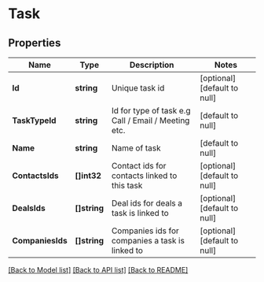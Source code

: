 # Task

## Properties
Name | Type | Description | Notes
------------ | ------------- | ------------- | -------------
**Id** | **string** | Unique task id | [optional] [default to null]
**TaskTypeId** | **string** | Id for type of task e.g Call / Email / Meeting etc. | [default to null]
**Name** | **string** | Name of task | [default to null]
**ContactsIds** | **[]int32** | Contact ids for contacts linked to this task | [optional] [default to null]
**DealsIds** | **[]string** | Deal ids for deals a task is linked to | [optional] [default to null]
**CompaniesIds** | **[]string** | Companies ids for companies a task is linked to | [optional] [default to null]

[[Back to Model list]](../README.md#documentation-for-models) [[Back to API list]](../README.md#documentation-for-api-endpoints) [[Back to README]](../README.md)


